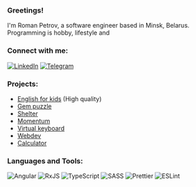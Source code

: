 ### Greetings!

I'm Roman Petrov, a software engineer based in Minsk, Belarus.   
Programming is hobby, lifestyle and 

### Connect with me:

[![LinkedIn](https://img.shields.io/badge/linkedin-%230077B5.svg?style=for-the-badge&logo=linkedin&logoColor=white)](https://www.linkedin.com/in/roman-petrov-99a7262a5)
[![Telegram](https://img.shields.io/badge/Telegram-2CA5E0?style=for-the-badge&logo=telegram&logoColor=white)](https://t.me/dmitrydutin](https://t.me/LifeIsGoodYouKnowWhatIMeanRight))

### Projects:
- [English for kids](https://ropegxdamn.github.io/english-for-kids/) (High quality)
- [Gem puzzle](https://dmitrydutin.github.io/dmitrydutin/gem-puzzle/dist/index.html)
- [Shelter](https://dmitrydutin.github.io/dmitrydutin/shelter/pages/main/main.html)
- [Momentum](https://dmitrydutin.github.io/dmitrydutin/momentum/)
- [Virtual keyboard](https://dmitrydutin.github.io/dmitrydutin/virtual-keyboard/)
- [Webdev](https://dmitrydutin.github.io/dmitrydutin/webdev/)
- [Calculator](https://dmitrydutin.github.io/dmitrydutin/calculator/)

### Languages and Tools:
![Angular](https://img.shields.io/badge/angular-%23DD0031.svg?style=for-the-badge&logo=angular&logoColor=white)
![RxJS](https://img.shields.io/badge/rxjs-%23B7178C.svg?style=for-the-badge&logo=reactivex&logoColor=white)
![TypeScript](https://img.shields.io/badge/typescript-%23007ACC.svg?style=for-the-badge&logo=typescript&logoColor=white)
![SASS](https://img.shields.io/badge/SASS-hotpink.svg?style=for-the-badge&logo=SASS&logoColor=white)
![Prettier](https://img.shields.io/badge/-Prettier-090909?style=for-the-badge&logo=Prettier)
![ESLint](https://img.shields.io/badge/ESLint-4B3263?style=for-the-badge&logo=eslint&logoColor=white) 

